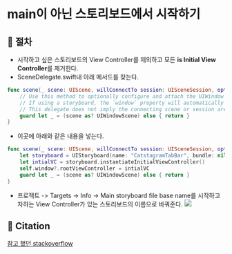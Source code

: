 # main이 아닌 스토리보드에서 시작하기

## 🍎 절차
- 시작하고 싶은 스토리보드의 View Controller를 제외하고 모든 **is Initial View Controller**를 제거한다.
- SceneDelegate.swift내 아래 메서드를 찾는다.
```swift
func scene(_ scene: UIScene, willConnectTo session: UISceneSession, options connectionOptions: UIScene.ConnectionOptions) {
    // Use this method to optionally configure and attach the UIWindow `window` to the provided UIWindowScene `scene`.
    // If using a storyboard, the `window` property will automatically be initialized and attached to the scene.
    // This delegate does not imply the connecting scene or session are new (see `application:configurationForConnectingSceneSession` instead).
    guard let _ = (scene as? UIWindowScene) else { return }
}
```
- 이곳에 아래와 같은 내용을 넣는다.
```swift
func scene(_ scene: UIScene, willConnectTo session: UISceneSession, options connectionOptions: UIScene.ConnectionOptions) {
    let storyboard = UIStoryboard(name: "CatstagramTabBar", bundle: nil)
    let intialVC = storyboard.instantiateInitialViewController()
    self.window?.rootViewController = intialVC
    guard let _ = (scene as? UIWindowScene) else { return }
}
```
- 프로젝트 -> Targets -> Info -> Main storyboard file base name를 시작하고자하는 View Controller가 있는 스토리보드의 이름으로 바꿔준다.
![](https://i.imgur.com/ozi3wHJ.png)

## 🍎 Citation
[참고 했던 stackoverflow](https://stackoverflow.com/questions/44364264/how-to-set-a-different-entry-point-on-first-app-launch)
